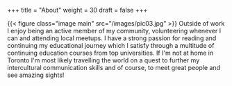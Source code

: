 +++
title = "About"
weight = 30
draft = false
+++

{{< figure class="image main" src="/images/pic03.jpg" >}}
Outside of work I enjoy being an active member of my community, volunteering whenever I can and attending local meetups. I have a strong passion for reading and continuing my 
educational journey which I satisfy through a multitude of continuing education courses from top universities. If I'm not at home in Toronto I'm most likely travelling the world on a quest to further my intercultural communication skills and of course, to meet great people and see amazing sights!
